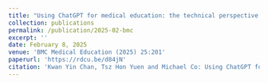 ```yaml
---
title: "Using ChatGPT for medical education: the technical perspective."
collection: publications
permalink: /publication/2025-02-bmc
excerpt: ''
date: February 8, 2025
venue: 'BMC Medical Education (2025) 25:201'
paperurl: 'https://rdcu.be/d84jN'
citation: 'Kwan Yin Chan, Tsz Hon Yuen and Michael Co: Using ChatGPT for medical education:the technical perspective. BMC Medical Education (2025) 25:201.'
---
```

